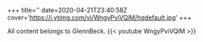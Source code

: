 +++
title=''
date=2020-04-21T23:40:58Z
cover='https://i.ytimg.com/vi/WngyPviVQlM/hqdefault.jpg'
+++

All content belongs to GlennBeck.
{{< youtube WngyPviVQlM >}}
